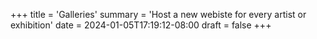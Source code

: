 +++
title = 'Galleries'
summary = 'Host a new webiste for every artist or exhibition'
date = 2024-01-05T17:19:12-08:00
draft = false
+++
